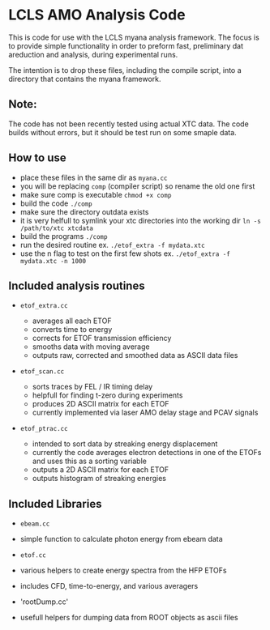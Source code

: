# LCLS AMO Analysis Code

This is code for use with the LCLS myana analysis framework. The focus is to provide simple functionality in order to preform fast, preliminary dat areduction and analysis, during experimental runs.

The intention is to drop these files, including the compile script, into a directory that contains the myana framework.

## Note:

The code has not been recently tested using actual XTC data. The code builds without errors, but it should be test run on some smaple data.

## How to use

* place these files in the same dir as `myana.cc`
* you will be replacing `comp` (compiler script) so rename the old one first
* make sure comp is executable `chmod +x comp`
* build the code `./comp`
* make sure the directory outdata exists
* it is very helfull to symlink your xtc directories into the working dir `ln -s /path/to/xtc xtcdata`
* build the programs `./comp`
* run the desired routine ex. `./etof_extra -f mydata.xtc`
* use the n flag to test on the first few shots ex. `./etof_extra -f mydata.xtc -n 1000`

## Included analysis routines

* `etof_extra.cc` 
  * averages all each ETOF
  * converts time to energy
  * corrects for ETOF transmission efficiency
  * smooths data with moving average
  * outputs raw, corrected and smoothed data as ASCII data files
 

* `etof_scan.cc` 
  * sorts traces by FEL / IR timing delay
  * helpfull for finding t-zero during experiments
  * produces 2D ASCII matrix for each ETOF
  * currently implemented via laser AMO delay stage and PCAV signals
 

* `etof_ptrac.cc`
  * intended to sort data by streaking energy displacement
  * currently the code averages electron detections in one of the ETOFs and uses this as a sorting variable
  * outputs a 2D ASCII matrix for each ETOF
  * outputs histogram of streaking energies
 

## Included Libraries

* `ebeam.cc` 
 * simple function to calculate photon energy from ebeam data
 

* `etof.cc`
 * various helpers to create energy spectra from the HFP ETOFs
 * includes CFD, time-to-energy, and various averagers
 

* 'rootDump.cc'
 * usefull helpers for dumping data from ROOT objects as ascii files
 


   


